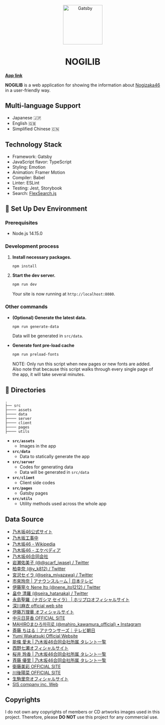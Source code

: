 <p align="center">
  <a href="https://nogilib.com">
    <img alt="Gatsby" src="https://raw.githubusercontent.com/shawnrivers/nogilib/main/src/assets/images/favicon-512.png" width="128" />
  </a>
</p>
<h1 align="center">
  NOGILIB
</h1>

**[App link](https://nogilib.com)**

**NOGILIB** is a web application for showing the information about [Nogizaka46](http://www.nogizaka46.com/) in a user-friendly way.

## Multi-language Support

- Japanese 🇯🇵
- English 🇬🇧
- Simplified Chinese 🇨🇳

## Technology Stack

- Framework: Gatsby
- JavaScript flavor: TypeScript
- Styling: Emotion
- Animation: Framer Motion
- Compiler: Babel
- Linter: ESLint
- Testing: Jest, Storybook
- Search: [FlexSearch.js](https://github.com/nextapps-de/flexsearch)

## 🚀 Set Up Dev Environment

### Prerequisites

- Node.js 14.15.0

### Development process

1. **Install necessary packages.**

    ```sh
    npm install
    ```

2. **Start the dev server.**

    ```sh
    npm run dev
    ```

    Your site is now running at `http://localhost:8080`.

### Other commands

- **(Optional) Generate the latest data.**

    ```sh
    npm run generate-data
    ```

    Data will be generated in `src/data`.

- **Generate font pre-load cache**

    ```sh
    npm run preload-fonts
    ```

    NOTE: Only run this script when new pages or new fonts are added. Also note that because this script walks through every single page of the app, it will take several minutes.

## 🧐 Directories

    .
    ├── src
    ├──── assets
    ├──── data
    ├──── server
    ├──── client
    ├──── pages
    ├──── utils

- **`src/assets`**
  - Images in the app
- **`src/data`**
  - Data to statically generate the app
- **`src/server`**
  - Codes for generating data
  - Data will be generated in `src/data`
- **`src/client`**
  - Client side codes
- **`src/pages`**
  - Gatsby pages
- **`src/utils`**
  - Utility methods used across the whole app

## Data Source

- [乃木坂46公式サイト](https://www.nogizaka46.com/)
- [乃木坂工事中](https://tv-aichi.co.jp/nogi-kou/)
- [乃木坂46 - Wikipedia](https://ja.wikipedia.org/wiki/乃木坂46)
- [乃木坂46 - エケペディア](https://48pedia.org/乃木坂46)
- [乃木坂46合同会社](https://n46llc.com/)
- [岩瀬佑美子 (@@scarf_iwase) / Twitter](https://twitter.com/scarf_iwase/)
- [柏幸奈 (@y_k812) / Twitter](https://twitter.com/y_k812/)
- [宮沢セイラ (@seira_miyazawa) / Twitter](https://twitter.com/seira_miyazawa/)
- [市來玲奈 | アナウンスルーム | 日本テレビ](http://www.ntv.co.jp/announcer/profile/r_ichiki.html)
- [伊藤寧々 Nene Ito (@nene_ito1212) / Twitter](https://twitter.com/nene_ito1212)
- [畠中 清羅 (@seira_hatanaka) / Twitter](https://twitter.com/seira_hatanaka)
- [永島聖羅（ナガシマ セイラ） | ホリプロオフィシャルサイト](https://www.horipro.co.jp/nagashimaseira/)
- [深川麻衣 official web site](https://fukagawamai.com/)
- [伊藤万理華 オフィシャルサイト](https://itomarika.com/)
- [中元日芽香 OFFICIAL SITE](https://nakamotohimeka.com/)
- [MAHIROまひろ마히로 (@mahiro_kawamura_official) • Instagram](https://www.instagram.com/mahiro_kawamura_official/)
- [斎藤 ちはる｜アナウンサーズ｜テレビ朝日](https://www.tv-asahi.co.jp/announcer/personal/women/saito/)
- [Yumi Wakatsuki Official Website](https://yumiwakatsuki.com/)
- [能條 愛未 | 乃木坂46合同会社所属 タレント一覧](https://n46llc.com/s/m00/artist/8)
- [西野七瀬オフィシャルサイト](https://nishinonanase.com/)
- [桜井 玲香 | 乃木坂46合同会社所属 タレント一覧](https://n46llc.com/s/m00/artist/11)
- [斉藤 優里 | 乃木坂46合同会社所属 タレント一覧](https://n46llc.com/s/m00/artist/4)
- [衛藤美彩 OFFICIAL SITE](https://etomisa.jp/)
- [川後陽菜 OFFICIAL SITE](https://kawagopro.com/)
- [生駒里奈オフィシャルサイト](https://ikomarina.com/)
- [SIS company inc. Web](http://www.siscompany.com/02manage/49inoue/)

## Copyrights

I do not own any copyrights of members or CD artworks images used in this project.
Therefore, please **DO NOT** use this project for any commercial use.
